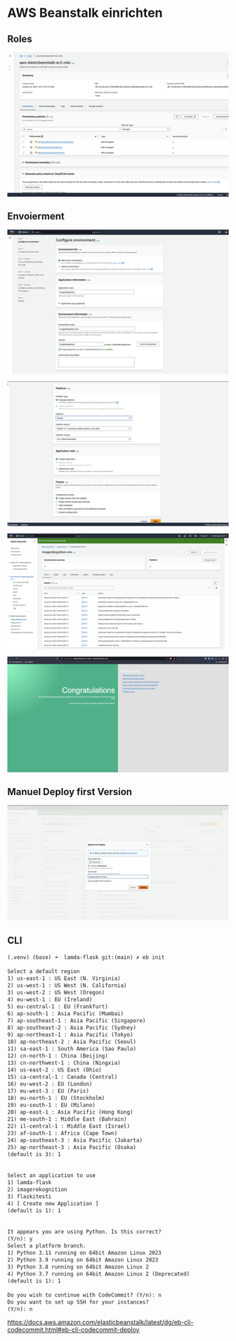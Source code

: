 # AWS Beanstalk einrichten


## Roles

![](attachments/Pasted%20image%2020240124105425.png)

## Envoierment

![](attachments/Pasted%20image%2020240124105255.png)




![](attachments/Pasted%20image%2020240124105321.png)

![](attachments/Pasted%20image%2020240124105801.png)


![](attachments/Pasted%20image%2020240124105735.png)


## Manuel Deploy first Version

![](attachments/Pasted%20image%2020240124110009.png)

## CLI



```
(.venv) (base) ➜  lamda-flask git:(main) ✗ eb init

Select a default region
1) us-east-1 : US East (N. Virginia)
2) us-west-1 : US West (N. California)
3) us-west-2 : US West (Oregon)
4) eu-west-1 : EU (Ireland)
5) eu-central-1 : EU (Frankfurt)
6) ap-south-1 : Asia Pacific (Mumbai)
7) ap-southeast-1 : Asia Pacific (Singapore)
8) ap-southeast-2 : Asia Pacific (Sydney)
9) ap-northeast-1 : Asia Pacific (Tokyo)
10) ap-northeast-2 : Asia Pacific (Seoul)
11) sa-east-1 : South America (Sao Paulo)
12) cn-north-1 : China (Beijing)
13) cn-northwest-1 : China (Ningxia)
14) us-east-2 : US East (Ohio)
15) ca-central-1 : Canada (Central)
16) eu-west-2 : EU (London)
17) eu-west-3 : EU (Paris)
18) eu-north-1 : EU (Stockholm)
19) eu-south-1 : EU (Milano)
20) ap-east-1 : Asia Pacific (Hong Kong)
21) me-south-1 : Middle East (Bahrain)
22) il-central-1 : Middle East (Israel)
23) af-south-1 : Africa (Cape Town)
24) ap-southeast-3 : Asia Pacific (Jakarta)
25) ap-northeast-3 : Asia Pacific (Osaka)
(default is 3): 1


Select an application to use
1) lamda-flask
2) imagerekognition
3) flaskitesti
4) [ Create new Application ]
(default is 1): 1


It appears you are using Python. Is this correct?
(Y/n): y
Select a platform branch.
1) Python 3.11 running on 64bit Amazon Linux 2023
2) Python 3.9 running on 64bit Amazon Linux 2023
3) Python 3.8 running on 64bit Amazon Linux 2
4) Python 3.7 running on 64bit Amazon Linux 2 (Deprecated)
(default is 1): 1

Do you wish to continue with CodeCommit? (Y/n): n
Do you want to set up SSH for your instances?
(Y/n): n

```

https://docs.aws.amazon.com/elasticbeanstalk/latest/dg/eb-cli-codecommit.html#eb-cli-codecommit-deploy